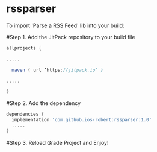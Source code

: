 # rssparser
To import 'Parse a RSS Feed' lib into your build:

#Step 1. Add the JitPack repository to your build file
```groovy
allprojects {

.....

  maven { url ‘https://jitpack.io’ }

.....

}
```
#Step 2. Add the dependency

``` groovy
dependencies {
  implementation 'com.github.ios-robert:rssparser:1.0'
  .....
}
```

#Step 3. Reload Grade Project and Enjoy!
